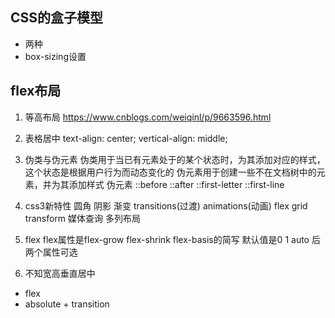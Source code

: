 ## CSS的盒子模型
- 两种
- box-sizing设置

## flex布局


1. 等高布局
https://www.cnblogs.com/weiqinl/p/9663596.html

2. 表格居中
text-align: center;
vertical-align: middle;

1. 伪类与伪元素
伪类用于当已有元素处于的某个状态时，为其添加对应的样式，这个状态是根据用户行为而动态变化的
伪元素用于创建一些不在文档树中的元素，并为其添加样式
伪元素 ::before ::after ::first-letter ::first-line
2. css3新特性
 圆角 阴影 渐变 transitions(过渡) animations(动画) flex grid  transform 媒体查询 多列布局

3. flex
flex属性是flex-grow flex-shrink flex-basis的简写  默认值是0 1 auto  后两个属性可选

4. 不知宽高垂直居中
  -   flex
  -  absolute + transition